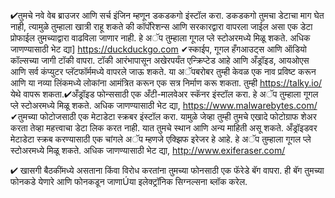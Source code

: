 
✔तुमचे नवे वेब ब्राउजर आणि सर्च इंजिन म्हणून डकडकगो इंस्टॉल करा. डकडकगो तुमचा डेटाचा माग घेत नाही, त्यामुळे तुम्हाला खात्री राहू शकते की कॉर्पोरेशन्स आणि सरकारद्वारा वापरला जाईल असा एक डेटा प्रोफाईल तुमच्याद्वारा वाढविला जाणार नाही. हे अॅप तुम्हाला गूगल प्ले स्टोअरमध्ये मिळू शकते. अधिक जाणण्यासाठी भेट द्या] https://duckduckgo.com  ✔स्काईप, गूगल हँगआउट्स आणि ऑडियो कॉल्सच्या जागी टॉकी वापरा. टॉकी आरंभापासून अखेरपर्यंत एन्क्रिप्टेड आहे आणि अँड्रॉइड, आयओएस आणि सर्व कंप्युटर प्लॅटफॉर्ममध्ये वापरले जाऊ शकते. या अॅपबरोबर तुम्ही केवळ एक नाव प्रविष्ट करून आणि या नव्या लिंकमध्ये लोकांना आमंत्रित करून एक सत्र निर्माण करू शकता. तुम्ही https://talky.io/ येथे वापरू शकता.✔अँड्रॉइड फोन्ससाठी एक अँटी-मालवेअर स्कॅनर इंस्टॉल करा. हे अॅप तुम्हाला गूगल प्ले स्टोअरमध्ये मिळू शकते. अधिक जाणण्यासाठी भेट द्या, https://www.malwarebytes.com/  ✔तुमच्या फोटोजसाठी एक मेटाडेटा स्क्रबर इंस्टॉल करा. यामुळे जेव्हा तुम्ही तुमचे एखादे फोटोग्राफ शेअर करता तेव्हा महत्त्वाचा डेटा लिक करत नाही. यात तुमचे स्थान आणि अन्य माहिती असू शकते. अँड्रॉइडवर मेटाडेटा स्क्रब करण्यासाठी एक चांगले अॅप म्हणजे एक्झिफ इरेजर हे आहे. हे अॅप तुम्हाला गूगल प्ले स्टोअरमध्ये मिळू शकते. अधिक जाणण्यासाठी भेट द्या, http://www.exiferaser.com/

✔ खासगी बैठकींमध्ये असताना किंवा विरोध करतांना तुमच्या फोनसाठी एक फॅरेडे बॅग वापरा. ही बॅग तुमच्या फोनकडे येणारे आणि फोनकडून जाणाÚया इलेक्ट्रॉनिक सिग्नल्सना ब्लॉक करेल.
